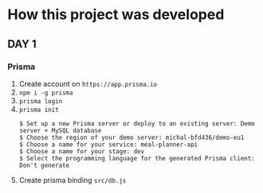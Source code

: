 # How this project was developed

## DAY 1

### Prisma

1. Create account on `https://app.prisma.io`
2. `npm i -g prisma`
3. `prisma login`
4. `prisma init`
    ```
    $ Set up a new Prisma server or deploy to an existing server: Demo server + MySQL database
    $ Choose the region of your demo server: michal-bfd436/demo-eu1
    $ Choose a name for your service: meal-planner-api
    $ Choose a name for your stage: dev
    $ Select the programming language for the generated Prisma client: Don't generate
    ```
5. Create prisma binding `src/db.js`
